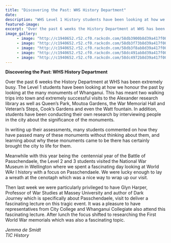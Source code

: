 ```yaml
---
title: "Discovering the Past: WHS History Department"
date: 
description: "WHS Level 1 History students have been looking at how we honour the past by looking at the many monuments of Whanganui..."
featured-image: 
excerpt: "Over the past 6 weeks the History Department at WHS has been extremely busy. The Level 1 students have been looking at how we honour the past by looking at the many monuments of Whanganui."
image_gallery:
     - image: "http://c1940652.r52.cf0.rackcdn.com/58db3900b8d39a417f0001e8/hanspand-monument-queens-park.jpg"
     - image: "http://c1940652.r52.cf0.rackcdn.com/58db3f73b8d39a417f0001f8/rememberence-book-at-the-memorial-hall-(2).jpg"
     - image: "http://c1940652.r52.cf0.rackcdn.com/58db3f8ab8d39a417f0001fa/IMG_20170223_135630-(1).jpg"
     - image: "http://c1940652.r52.cf0.rackcdn.com/58dc491ab8d39a417f0002be/outside-the-cenotaph-L23.jpg"
     - image: "http://c1940652.r52.cf0.rackcdn.com/58dc4972b8d39a417f0002c0/laying-wreath-at-cenotaph-L23-students.jpg"
---
```


<p><strong>Discovering the Past: WHS History Department</strong></p>
<p dir="ltr"><span>Over the past 6 weeks the History Department at WHS has been extremely busy. The Level 1 students have been looking at how we honour the past by looking at the many monuments of Whanganui. This has meant two walking trips into town and extremely successful visits to the Alexander research library as well as Queen&rsquo;s Park, Moutoa Gardens, the War Memorial Hall and Veteran&rsquo;s Steps, Cook&rsquo;s Gardens and even the Watt fountain. In addition, students have been conducting their own research by interviewing people in the city about the significance of the monuments.</span></p>
<p dir="ltr"><span>In writing up their assessments, many students commented on how they have passed many of these monuments without thinking about them, and learning about why these monuments came to be there has certainly brought the city to life for them.</span></p>
<p dir="ltr"><span>Meanwhile with this year being the &nbsp;centennial year of the Battle of Passchendaele, the Level 2 and 3 students visited the National War Museum in Wellington where we spent a fascinating day looking at World WAr I history with a focus on Passchendaele. We were lucky enough to lay a wreath at the cenotaph which was a nice way to wrap up our visit.</span></p>
<p dir="ltr"><span>Then last week we were particularly privileged to have Glyn Harper, Professor of War Studies at Massey University and author of&nbsp;</span><span>Dark Journey</span><span>&nbsp;which is specifically about Passchendaele, visit to deliver a fascinating lecture on this tragic event. It was a pleasure to have representatives from City College and Whanganui Collegiate also attend this fascinating lecture. After lunch the focus shifted to researching the First World War memorials which was also a fascinating topic.</span></p>
<p dir="ltr"><em>Jemma de Smidt<br />TIC History&nbsp;</em></p>


